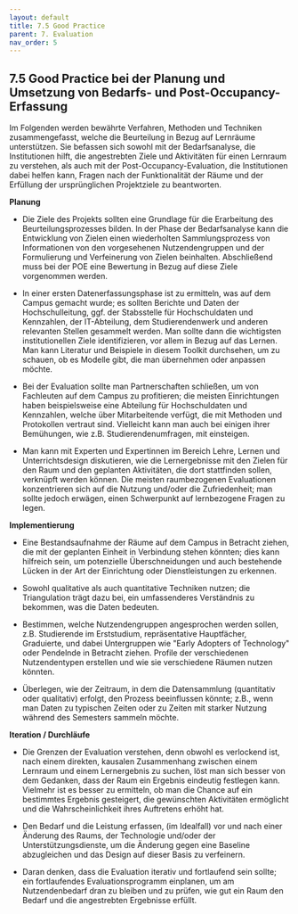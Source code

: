 ```yaml
---
layout: default
title: 7.5 Good Practice
parent: 7. Evaluation
nav_order: 5
---
```



## 7.5 Good Practice bei der Planung und Umsetzung von Bedarfs- und Post-Occupancy-Erfassung

Im Folgenden werden bewährte Verfahren, Methoden und Techniken
zusammengefasst, welche die Beurteilung in Bezug auf Lernräume
unterstützen. Sie befassen sich sowohl mit der Bedarfsanalyse, die
Institutionen hilft, die angestrebten Ziele und Aktivitäten für einen
Lernraum zu verstehen, als auch mit der Post-Occupancy-Evaluation, die
Institutionen dabei helfen kann, Fragen nach der Funktionalität der
Räume und der Erfüllung der ursprünglichen Projektziele zu beantworten.

**Planung**

-   Die Ziele des Projekts sollten eine Grundlage für die Erarbeitung
    des Beurteilungsprozesses bilden. In der Phase der Bedarfsanalyse
    kann die Entwicklung von Zielen einen wiederholten Sammlungsprozess von
    Informationen von den vorgesehenen Nutzendengruppen und
    der Formulierung und Verfeinerung von Zielen beinhalten.
    Abschließend muss bei der POE eine Bewertung in Bezug auf diese
    Ziele vorgenommen werden.

-   In einer ersten Datenerfassungsphase ist zu ermitteln, was auf dem
    Campus gemacht wurde; es sollten Berichte und Daten der Hochschulleitung,
    ggf. der Stabsstelle für Hochschuldaten und Kennzahlen, der IT-Abteilung,
    dem Studierendenwerk und anderen relevanten Stellen gesammelt werden. Man
    sollte dann die wichtigsten institutionellen Ziele identifizieren,
    vor allem in Bezug auf das Lernen. Man kann Literatur und Beispiele in
    diesem Toolkit durchsehen, um zu schauen, ob es Modelle gibt, die man
    übernehmen oder anpassen möchte.

-   Bei der Evaluation sollte man Partnerschaften schließen, um
    von Fachleuten auf dem Campus zu profitieren; die meisten Einrichtungen
    haben beispielsweise eine Abteilung für Hochschuldaten und Kennzahlen,
    welche über Mitarbeitende verfügt, die mit Methoden und Protokollen vertraut
    sind. Vielleicht kann man auch bei einigen ihrer Bemühungen, wie z.B.
    Studierendenumfragen, mit einsteigen.

-   Man kann mit Experten und Expertinnen im Bereich Lehre, Lernen und Unterrichtsdesign diskutieren, wie
    die Lernergebnisse mit den Zielen für den Raum und den geplanten
    Aktivitäten, die dort stattfinden sollen, verknüpft werden können.
    Die meisten raumbezogenen Evaluationen konzentrieren sich auf die
    Nutzung und/oder die Zufriedenheit; man sollte jedoch erwägen, einen
    Schwerpunkt auf lernbezogene Fragen zu legen.

**Implementierung**

-   Eine Bestandsaufnahme der Räume auf dem Campus in Betracht ziehen,
    die mit der geplanten Einheit in Verbindung stehen könnten; dies
    kann hilfreich sein, um potenzielle Überschneidungen und auch
    bestehende Lücken in der Art der Einrichtung oder Dienstleistungen
    zu erkennen.

-   Sowohl qualitative als auch quantitative Techniken nutzen; die Triangulation trägt dazu bei, ein umfassenderes
    Verständnis zu bekommen, was die Daten bedeuten.

-   Bestimmen, welche Nutzendengruppen angesprochen werden sollen, z.B.
    Studierende im Erststudium, repräsentative Hauptfächer, Graduierte,
    und dabei Untergruppen wie "Early Adopters of Technology" oder Pendelnde
    in Betracht ziehen. Profile der verschiedenen Nutzendentypen
    erstellen und wie sie verschiedene Räumen nutzen könnten.

-   Überlegen, wie der Zeitraum, in dem die Datensammlung (quantitativ
    oder qualitativ) erfolgt, den Prozess beeinflussen könnte; z.B.,
    wenn man Daten zu typischen Zeiten oder zu Zeiten mit starker
    Nutzung während des Semesters sammeln möchte.

**Iteration / Durchläufe**

-   Die Grenzen der Evaluation verstehen, denn obwohl es verlockend ist,
    nach einem direkten, kausalen Zusammenhang zwischen einem Lernraum
    und einem Lernergebnis zu suchen, löst man sich besser von dem
    Gedanken, dass der Raum ein Ergebnis eindeutig festlegen kann.
    Vielmehr ist es besser zu ermitteln, ob man die Chance auf ein
    bestimmtes Ergebnis gesteigert, die gewünschten Aktivitäten
    ermöglicht und die Wahrscheinlichkeit ihres Auftretens erhöht hat.

-   Den Bedarf und die Leistung erfassen, (im Idealfall) vor und nach
    einer Änderung des Raums, der Technologie und/oder der
    Unterstützungsdienste, um die Änderung gegen eine Baseline
    abzugleichen und das Design auf dieser Basis zu verfeinern.

-   Daran denken, dass die Evaluation iterativ und fortlaufend sein
    sollte; ein fortlaufendes Evaluationsprogramm einplanen, um am
    Nutzendenbedarf dran zu bleiben und zu prüfen, wie gut ein Raum den
    Bedarf und die angestrebten Ergebnisse erfüllt.
